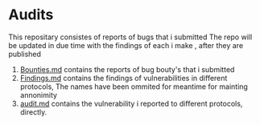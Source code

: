 # Audits

This repositary consistes of reports of bugs that i submitted
The repo will be updated in due time with the findings of each i make , after they are published


1. [Bounties.md](https://github.com/Saptarshi1010/Audits/blob/main/bounties.md) contains the reports of bug bouty's that i submitted
2. [Findings.md](https://github.com/Saptarshi1010/Audits/blob/main/findings.md) contains the findings of vulnerabilities in different protocols, The names have been ommited for meantime for mainting annonimity
3. [audit.md](https://github.com/Saptarshi1010/Audits/blob/main/audit.md) contains the vulnerability i reported to different protocols, directly.
